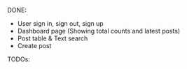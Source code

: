 DONE:
- User sign in, sign out, sign up
- Dashboard page (Showing total counts and latest posts)
- Post table & Text search
- Create post

TODOs:
